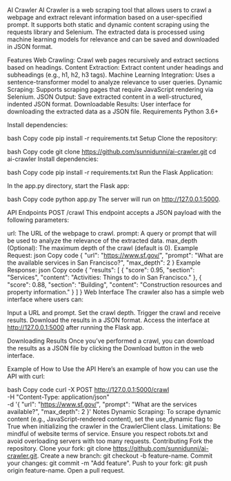 AI Crawler
AI Crawler is a web scraping tool that allows users to crawl a webpage and extract relevant information based on a user-specified prompt. It supports both static and dynamic content scraping using the requests library and Selenium. The extracted data is processed using machine learning models for relevance and can be saved and downloaded in JSON format.

Features
Web Crawling: Crawl web pages recursively and extract sections based on headings.
Content Extraction: Extract content under headings and subheadings (e.g., h1, h2, h3 tags).
Machine Learning Integration: Uses a sentence-transformer model to analyze relevance to user queries.
Dynamic Scraping: Supports scraping pages that require JavaScript rendering via Selenium.
JSON Output: Save extracted content in a well-structured, indented JSON format.
Downloadable Results: User interface for downloading the extracted data as a JSON file.
Requirements
Python 3.6+

Install dependencies:

bash
Copy code
pip install -r requirements.txt
Setup
Clone the repository:

bash
Copy code
git clone https://github.com/sunnidunni/ai-crawler.git
cd ai-crawler
Install dependencies:

bash
Copy code
pip install -r requirements.txt
Run the Flask Application:

In the app.py directory, start the Flask app:

bash
Copy code
python app.py
The server will run on http://127.0.0.1:5000.

API Endpoints
POST /crawl
This endpoint accepts a JSON payload with the following parameters:

url: The URL of the webpage to crawl.
prompt: A query or prompt that will be used to analyze the relevance of the extracted data.
max_depth (Optional): The maximum depth of the crawl (default is 0).
Example Request:
json
Copy code
{
  "url": "https://www.sf.gov/",
  "prompt": "What are the available services in San Francisco?",
  "max_depth": 2
}
Example Response:
json
Copy code
{
  "results": [
    {
      "score": 0.95,
      "section": "Services",
      "content": "Activities: Things to do in San Francisco."
    },
    {
      "score": 0.88,
      "section": "Building",
      "content": "Construction resources and property information."
    }
  ]
}
Web Interface
The crawler also has a simple web interface where users can:

Input a URL and prompt.
Set the crawl depth.
Trigger the crawl and receive results.
Download the results in a JSON format.
Access the interface at http://127.0.0.1:5000 after running the Flask app.

Downloading Results
Once you’ve performed a crawl, you can download the results as a JSON file by clicking the Download button in the web interface.

Example of How to Use the API
Here’s an example of how you can use the API with curl:

bash
Copy code
curl -X POST http://127.0.0.1:5000/crawl \
    -H "Content-Type: application/json" \
    -d '{
        "url": "https://www.sf.gov/",
        "prompt": "What are the services available?",
        "max_depth": 2
    }'
Notes
Dynamic Scraping: To scrape dynamic content (e.g., JavaScript-rendered content), set the use_dynamic flag to True when initializing the crawler in the CrawlerClient class.
Limitations: Be mindful of website terms of service. Ensure you respect robots.txt and avoid overloading servers with too many requests.
Contributing
Fork the repository.
Clone your fork: git clone https://github.com/sunnidunni/ai-crawler.git.
Create a new branch: git checkout -b feature-name.
Commit your changes: git commit -m "Add feature".
Push to your fork: git push origin feature-name.
Open a pull request.
